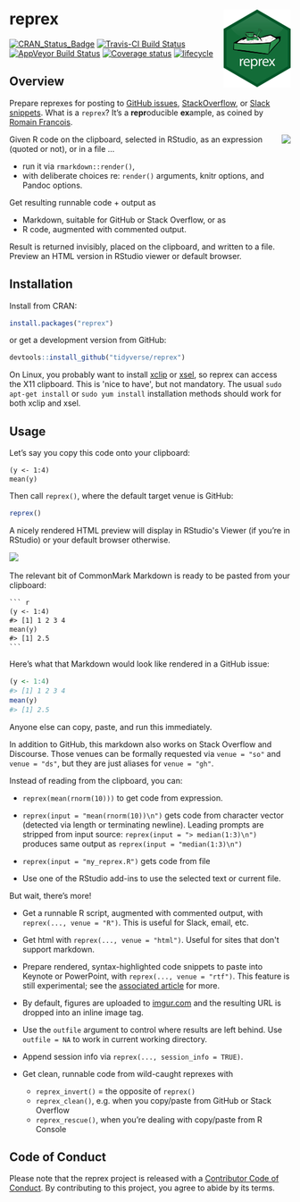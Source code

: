 # reprex <img src="man/figures/logo.png" align="right" height="139" />

[![CRAN\_Status\_Badge](https://www.r-pkg.org/badges/version/reprex)](https://cran.r-project.org/package=reprex)
[![Travis-CI Build
Status](https://travis-ci.org/tidyverse/reprex.svg?branch=master)](https://travis-ci.org/tidyverse/reprex)
[![AppVeyor Build
Status](https://ci.appveyor.com/api/projects/status/github/tidyverse/reprex?branch=master&svg=true)](https://ci.appveyor.com/project/tidyverse/reprex)
[![Coverage
status](https://codecov.io/gh/tidyverse/reprex/branch/master/graph/badge.svg)](https://codecov.io/github/tidyverse/reprex?branch=master)
[![lifecycle](https://img.shields.io/badge/lifecycle-stable-brightgreen.svg)](https://www.tidyverse.org/lifecycle/#stable)

## Overview

Prepare reprexes for posting to [GitHub
issues](https://guides.github.com/features/issues/),
[StackOverflow](https://stackoverflow.com/questions/tagged/r), or [Slack
snippets](https://get.slack.help/hc/en-us/articles/204145658-Create-a-snippet).
What is a `reprex`? It’s a **repr**oducible **ex**ample, as coined by
[Romain
Francois](https://twitter.com/romain_francois/status/530011023743655936).

<a href="https://nypdecider.files.wordpress.com/2014/08/help-me-help-you.gif"><img src="man/figures/help-me-help-you.png" align="right" /></a>

Given R code on the clipboard, selected in RStudio, as an expression
(quoted or not), or in a file …

  - run it via `rmarkdown::render()`,
  - with deliberate choices re: `render()` arguments, knitr options, and
    Pandoc options.

Get resulting runnable code + output as

  - Markdown, suitable for GitHub or Stack Overflow, or as
  - R code, augmented with commented output.

Result is returned invisibly, placed on the clipboard, and written to a
file. Preview an HTML version in RStudio viewer or default browser.

## Installation

Install from CRAN:

``` r
install.packages("reprex")
```

or get a development version from GitHub:

``` r
devtools::install_github("tidyverse/reprex")
```

On Linux, you probably want to install
[xclip](https://github.com/astrand/xclip) or
[xsel](http://www.vergenet.net/~conrad/software/xsel/), so reprex can
access the X11 clipboard. This is 'nice to have', but not mandatory. The
usual `sudo apt-get install` or `sudo yum install` installation methods
should work for both xclip and xsel.

## Usage

Let’s say you copy this code onto your clipboard:

    (y <- 1:4)
    mean(y)

Then call `reprex()`, where the default target venue is GitHub:

``` r
reprex()
```

A nicely rendered HTML preview will display in RStudio's Viewer (if
you’re in RStudio) or your default browser otherwise.

![](man/figures/README-viewer-screenshot.png)

The relevant bit of CommonMark Markdown is ready to be pasted from
your clipboard:

    ``` r
    (y <- 1:4)
    #> [1] 1 2 3 4
    mean(y)
    #> [1] 2.5
    ```

Here’s what that Markdown would look like rendered in a GitHub issue:

``` r
(y <- 1:4)
#> [1] 1 2 3 4
mean(y)
#> [1] 2.5
```

Anyone else can copy, paste, and run this immediately.

In addition to GitHub, this markdown also works on Stack Overflow and Discourse. Those venues can be formally requested via `venue = "so"` and `venue = "ds"`, but they are just aliases for `venue = "gh"`.

Instead of reading from the clipboard, you can:

  - `reprex(mean(rnorm(10)))` to get code from expression.

  - `reprex(input = "mean(rnorm(10))\n")` gets code from character
    vector (detected via length or terminating newline). Leading prompts
    are stripped from input source: `reprex(input = "> median(1:3)\n")`
    produces same output as `reprex(input = "median(1:3)\n")`

  - `reprex(input = "my_reprex.R")` gets code from file

  - Use one of the RStudio add-ins to use the selected text or current
    file.

But wait, there’s more\!

  - Get a runnable R script, augmented with commented output, with
    `reprex(..., venue = "R")`. This is useful for Slack, email, etc.

  - Get html with `reprex(..., venue = "html")`. Useful for sites that don't
    support markdown.

  - Prepare rendered, syntax-highlighted code snippets to paste into
    Keynote or PowerPoint, with `reprex(..., venue = "rtf")`. This
    feature is still experimental; see the [associated article](https://reprex.tidyverse.org/articles/articles/rtf.html) for more.

  - By default, figures are uploaded to [imgur.com](http://imgur.com)
    and the resulting URL is dropped into an inline image tag.

  - Use the `outfile` argument to control where results are left behind.
    Use `outfile = NA` to work in current working directory.
    
  - Append session info via `reprex(..., session_info = TRUE)`.

  - Get clean, runnable code from wild-caught reprexes with
    
      - `reprex_invert()` = the opposite of `reprex()`
      - `reprex_clean()`, e.g. when you copy/paste from GitHub or Stack
        Overflow
      - `reprex_rescue()`, when you’re dealing with copy/paste from R
        Console

## Code of Conduct

Please note that the reprex project is released with a [Contributor Code of Conduct](https://contributor-covenant.org/version/1/0/0/CODE_OF_CONDUCT.html). By contributing to this project, you agree to abide by its terms.
